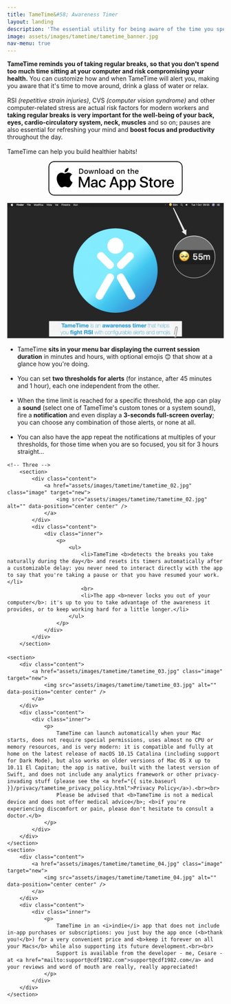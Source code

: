 ```yaml
---
title: TameTime&#58; Awareness Timer
layout: landing
description: 'The essential utility for being aware of the time you spend in front of your Mac.<br>Take breaks and fight RSI, CVS and other computer-related stress.'
image: assets/images/tametime/tametime_banner.jpg
nav-menu: true
---
```


<!-- Main -->
<div id="main">

<!-- One -->
<section id="one">
	<div class="inner">
		<p><b>TameTime reminds you of taking regular breaks, so that you don't spend too much time sitting at your computer and risk compromising your health.</b> You can customize how and when TameTime will alert you, making you aware that it's time to move around, drink a glass of water or relax.<br><br>RSI <i>(repetitive strain injuries)</i>, CVS <i>(computer vision syndrome)</i> and other computer-related stress are actual risk factors for modern workers and <b>taking regular breaks is very important for the well-being of your back, eyes, cardio-circulatory system, neck, muscles</b> and so on; pauses are also essential for refreshing your mind and <b>boost focus and productivity</b> throughout the day.<br><br>TameTime can help you build healthier habits!</p>
		<p style="text-align:center">
			<a href="https://apps.apple.com/us/app/tametime-awareness-timer/id1479326723?l=it&ls=1&mt=12" class="image" target="new">
				<img src="assets/images/download_mac_app_store_white_bg.svg" alt="Download on the Mac App Store" data-position="center center" />
			</a>
		</p>
	</div>
</section>

<!-- Two -->
<section id="two" class="spotlights">
	<section>
		<div class="content">
			<a href="assets/images/tametime/tametime_01.jpg" class="image" target="new">
				<img src="assets/images/tametime/tametime_01.jpg" alt="" data-position="center center" />
			</a>
		</div>
		<div class="content">
			<div class="inner">
				<p>
					<ul>
						<li>TameTime <b>sits in your menu bar displaying the current session duration</b> in minutes and hours, with optional emojis 😊 that show at a glance how you're doing.</li>
						<br>
						<li>You can set <b>two thresholds for alerts</b> (for instance, after 45 minutes and 1 hour), each one independent from the other.</li>
						<br>
						<li>When the time limit is reached for a specific threshold, the app can play a <b>sound</b> (select one of TameTime's custom tones or a system sound), fire a <b>notification</b> and even display a <b>3-seconds full-screen overlay</b>; you can choose any combination of those alerts, or none at all.</li>
						<br>
						<li>You can also have the app repeat the notifications at multiples of your thresholds, for those time when you are so focused, you sit for 3 hours straight...</li>
					</ul>
				</p>
			</div>
		</div>
	</section>
	
	<!-- Three -->
		<section>
			<div class="content">
				<a href="assets/images/tametime/tametime_02.jpg" class="image" target="new">
					<img src="assets/images/tametime/tametime_02.jpg" alt="" data-position="center center" />
				</a>
			</div>
			<div class="content">
				<div class="inner">
					<p>
						<ul>
							<li>TameTime <b>detects the breaks you take naturally during the day</b> and resets its timers automatically after a customizable delay: you never need to interact directly with the app to say that you're taking a pause or that you have resumed your work.</li>
							<br>
							<li>The app <b>never locks you out of your computer</b>: it's up to you to take advantage of the awareness it provides, or to keep working hard for a little longer.</li>
						</ul>
					</p>
				</div>
			</div>
		</section>
	
	<section>
		<div class="content">
			<a href="assets/images/tametime/tametime_03.jpg" class="image" target="new">
				<img src="assets/images/tametime/tametime_03.jpg" alt="" data-position="center center" />
			</a>
		</div>
		<div class="content">
			<div class="inner">
				<p>
					TameTime can launch automatically when your Mac starts, does not require special permissions, uses almost no CPU or memory resources, and is very modern: it is compatible and fully at home on the latest release of macOS 10.15 Catalina (including support for Dark Mode), but also works on older versions of Mac OS X up to 10.11 El Capitan; the app is native, built with the latest version of Swift, and does not include any analytics framework or other privacy-invading stuff (please see the <a href="{{ site.baseurl }}/privacy/tametime_privacy_policy.html">Privacy Policy</a>).<br><br>
					Please be advised that <b>TameTime is not a medical device and does not offer medical advice</b>; <b>if you're experiencing discomfort or pain, please don't hesitate to consult a doctor.</b>
				</p>
			</div>
		</div>
	</section>
	<section>
		<div class="content">
			<a href="assets/images/tametime/tametime_04.jpg" class="image" target="new">
				<img src="assets/images/tametime/tametime_04.jpg" alt="" data-position="center center" />
			</a>
		</div>
		<div class="content">
			<div class="inner">
				<p>
					TameTime in an <i>indie</i> app that does not include in-app purchases or subscriptions: you just buy the app once (<b>thank you!</b>) for a very convenient price and <b>keep it forever on all your Macs</b> while also supporting its future development.<br><br>
					Support is available from the developer - me, Cesare - at <a href="mailto:support@cdf1982.com">support@cdf1982.com</a> and your reviews and word of mouth are really, really appreciated!
				</p>
			</div>
		</div>
	</section>
</section>

</div>
